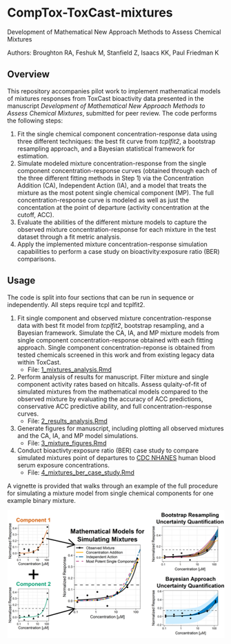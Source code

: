 # CompTox-ToxCast-mixtures
Development of Mathematical New Approach Methods to Assess Chemical Mixtures

Authors: Broughton RA, Feshuk M, Stanfield Z, Isaacs KK, Paul Friedman K

## Overview
This repository accompanies pilot work to implement mathematical models of mixtures responses from ToxCast bioactivity data presented in the manuscript _Development of Mathematical New Approach Methods to Assess Chemical Mixtures_, submitted for peer review. The code performs the following steps:
1.	Fit the single chemical component concentration-response data using three different techniques: the best fit curve from _tcplfit2_, a bootstrap resampling approach, and a Bayesian statistical framework for estimation.
2.	Simulate modeled mixture concentration-response from the single component concentration-response curves (obtained through each of the three different fitting methods in Step 1) via the Concentration Addition (CA), Independent Action (IA), and a model that treats the mixture as the most potent single chemical component (MP). The full concentration-response curve is modeled as well as just the concentation at the point of departure (activity concentration at the cutoff, ACC).
3.	Evaluate the abilities of the different mixture models to capture the observed mixture concentration-response for each mixture in the test dataset through a fit metric analysis.
4.	Apply the implemented mixture concentration-response simulation capabilities to perform a case study on bioactivity:exposure ratio (BER) comparisons.

## Usage
The code is split into four sections that can be run in sequence or independently. All steps require tcpl and tcplfit2.
1. Fit single component and observed mixture concentration-response data with best fit model from _tcplfit2_, bootstrap resampling, and a Bayesian framework. Simulate the CA, IA, and MP mixture models from single component concentration-response obtained with each fitting approach. Single component concentration-reponse is obtained from tested chemicals screened in this work and from existing legacy data within ToxCast.
    * File: [1_mixtures_analysis.Rmd](1_mixtures_analysis.Rmd)
2. Perform analysis of results for manuscript. Filter mixture and single component activity rates based on hitcalls. Assess qulaity-of-fit of simulated mixtures from the mathematical models compared to the observed mixture by evaluating the accuracy of ACC predictions, conservative ACC predictive ability, and full concentration-response curves.
    * File: [2_results_analysis.Rmd](2_results_analysis.Rmd)
3. Generate figures for manuscript, including plotting all observed mixtures and the CA, IA, and MP model simulations. 
    * File: [3_mixture_figures.Rmd](3_mixture_figures.Rmd)
4. Conduct bioactivty:exposure ratio (BER) case study to compare simulated mixtures point of departures to [CDC NHANES](https://www.cdc.gov/nchs/nhanes/index.html) human blood serum exposure concentrations. 
    * File: [4_mixtures_ber_case_study.Rmd](4_mixtures_ber_case_study.Rmd)

A vignette is provided that walks through an example of the full procedure for simulating a mixture model from single chemical components for one example binary mixture.

![Graphical Abstract.](/figures/GraphicalAbstract.png)
